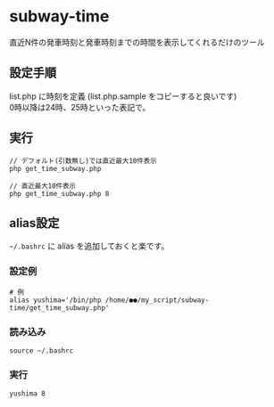# subway-time
直近N件の発車時刻と発車時刻までの時間を表示してくれるだけのツール

## 設定手順
list.php に時刻を定義 (list.php.sample をコピーすると良いです)  
0時以降は24時、25時といった表記で。

## 実行
```
// デフォルト(引数無し)では直近最大10件表示
php get_time_subway.php

// 直近最大10件表示
php get_time_subway.php 8
```

## alias設定
`~/.bashrc` に alias を追加しておくと楽です。  
### 設定例
```
# 例
alias yushima='/bin/php /home/●●/my_script/subway-time/get_time_subway.php'
```

### 読み込み
```
source ~/.bashrc
```

### 実行
```
yushima 8
```